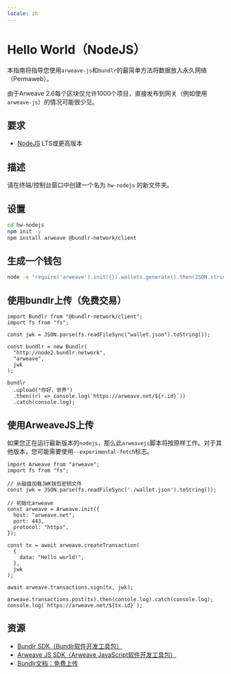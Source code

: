 ```yaml
---
locale: zh
---
```

# Hello World（NodeJS）

本指南将指导您使用`arweave-js`和`bundlr`的最简单方法将数据放入永久网络（Permaweb）。

由于Arweave 2.6每个区块仅允许1000个项目，直接发布到网关（例如使用`arweave-js`）的情况可能很少见。

## 要求

- [NodeJS](https://nodejs.org) LTS或更高版本

## 描述

请在终端/控制台窗口中创建一个名为 `hw-nodejs` 的新文件夹。

## 设置

```sh
cd hw-nodejs
npm init -y
npm install arweave @bundlr-network/client
```

## 生成一个钱包

```sh
node -e "require('arweave').init({}).wallets.generate().then(JSON.stringify).then(console.log.bind(console))" > wallet.json
```

## 使用bundlr上传（免费交易）

```js:no-line-numbers
import Bundlr from "@bundlr-network/client";
import fs from "fs";

const jwk = JSON.parse(fs.readFileSync("wallet.json").toString());

const bundlr = new Bundlr(
  "http://node2.bundlr.network",
  "arweave",
  jwk
);

bundlr
  .upload("你好，世界")
  .then((r) => console.log(`https://arweave.net/${r.id}`))
  .catch(console.log);
```

## 使用ArweaveJS上传

如果您正在运行最新版本的`nodejs`，那么此`arweavejs`脚本将按原样工作。对于其他版本，您可能需要使用`--experimental-fetch`标志。

```js:no-line-numbers
import Arweave from "arweave";
import fs from "fs";

// 从磁盘加载JWK钱包密钥文件
const jwk = JSON.parse(fs.readFileSync('./wallet.json').toString());

// 初始化arweave
const arweave = Arweave.init({
  host: "arweave.net",
  port: 443,
  protocol: "https",
});

const tx = await arweave.createTransaction(
  {
    data: "Hello world!",
  },
  jwk
);

await arweave.transactions.sign(tx, jwk);

arweave.transactions.post(tx).then(console.log).catch(console.log);
console.log(`https://arweave.net/${tx.id}`);
```

## 资源

- [Bundlr SDK（Bundlr软件开发工具包）](https://github.com/Bundlr-Network/js-sdk)
- [Arweave JS SDK（Arweave JavaScript软件开发工具包）](https://github.com/ArweaveTeam/arweave-js)
- [Bundlr文档：免费上传](https://docs.bundlr.network/FAQs/general-faq#does-bundlr-offer-free-uploads)
